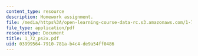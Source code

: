 ```yaml
---
content_type: resource
description: Homework assignment.
file: /media/https%3A/open-learning-course-data-rc.s3.amazonaws.com/1-72-groundwater-hydrology-fall-2005/039995647910781ab4c4de9a54ff0486_1_72_ps2x.pdf
file_type: application/pdf
resourcetype: Document
title: 1_72_ps2x.pdf
uid: 03999564-7910-781a-b4c4-de9a54ff0486
---
```

